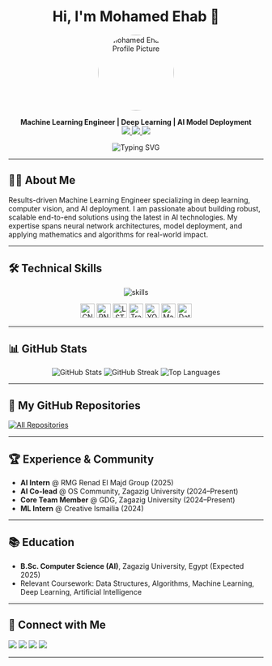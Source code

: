 <h1 align="center">Hi, I'm Mohamed Ehab 👋</h1>
<p align="center">
  <img src="https://github.com/mohamed-ehab415.png" width="150" style="border-radius:50%" alt="Mohamed Ehab's Profile Picture" />
</p>
<p align="center">
  <b>Machine Learning Engineer | Deep Learning | AI Model Deployment</b><br>
  <a href="https://www.linkedin.com/in/mohamed-ehab415" target="_blank">
    <img src="https://img.shields.io/badge/LinkedIn-blue?logo=linkedin&logoColor=white" />
  </a>
  <a href="https://github.com/mohamed-ehab415" target="_blank">
    <img src="https://img.shields.io/badge/GitHub-181717?logo=github&logoColor=white" />
  </a>
  <img src="https://img.shields.io/badge/Egypt-Flag-green?logo=egyptair" />
</p>

<p align="center">
  <img src="https://readme-typing-svg.demolab.com?font=Fira+Code&weight=500&size=24&pause=1000&color=F75000&center=true&vCenter=true&width=435&lines=Machine+Learning+Engineer;Deep+Learning+%7C+Computer+Vision+%7C+AI+Deployment" alt="Typing SVG" />
</p>

---

## 👨‍💻 About Me

Results-driven Machine Learning Engineer specializing in deep learning, computer vision, and AI deployment. I am passionate about building robust, scalable end-to-end solutions using the latest in AI technologies. My expertise spans neural network architectures, model deployment, and applying mathematics and algorithms for real-world impact.

---

## 🛠️ Technical Skills

<p align="center">
  <img src="https://skillicons.dev/icons?i=python,cpp,tensorflow,pytorch,fastapi,git,github" alt="skills" />
</p>

<p align="center">
  <img src="https://img.shields.io/badge/CNN-%231572B6.svg?&style=for-the-badge&logo=data:image/svg+xml;base64,PHN2ZyBmaWxsPSIjRkZGIiB3aWR0aD0iMTIiIGhlaWdodD0iMTIiIHZpZXdCb3g9IjAgMCAxMiAxMiI+PHJlY3Qgd2lkdGg9IjEyIiBoZWlnaHQ9IjEyIiByeD0iNiIgZmlsbD0iIzE1NzJCNiIvPjwvc3ZnPg==" alt="CNN" height="28"/>
  <img src="https://img.shields.io/badge/RNN-%23E34F26.svg?&style=for-the-badge&logo=data:image/svg+xml;base64,PHN2ZyBmaWxsPSIjRkZGIiB3aWR0aD0iMTIiIGhlaWdodD0iMTIiIHZpZXdCb3g9IjAgMCAxMiAxMiI+PGNpcmNsZSBjeD0iNiIgY3k9IjYiIHI9IjUiIGZpbGw9IiNFMzRGMjYiLz48L3N2Zz4=" alt="RNN" height="28"/>
  <img src="https://img.shields.io/badge/LSTM-%2300B4D8.svg?&style=for-the-badge&logo=data:image/svg+xml;base64,PHN2ZyBmaWxsPSIjRkZGIiB3aWR0aD0iMTIiIGhlaWdodD0iMTIiIHZpZXdCb3g9IjAgMCAxMiAxMiI+PHJlY3Qgd2lkdGg9IjEyIiBoZWlnaHQ9IjEyIiByeD0iMyIgZmlsbD0iIzAwQjREOCIvPjwvc3ZnPg==" alt="LSTM" height="28"/>
  <img src="https://img.shields.io/badge/Transformer-%23FFCD38.svg?&style=for-the-badge&logo=data:image/svg+xml;base64,PHN2ZyBmaWxsPSIjRkZGIiB3aWR0aD0iMTIiIGhlaWdodD0iMTIiIHZpZXdCb3g9IjAgMCAxMiAxMiI+PHJlY3Qgd2lkdGg9IjEyIiBoZWlnaHQ9IjEyIiBmaWxsPSIjRkZDRDM4Ii8+PC9zdmc+" alt="Transformer" height="28"/>
  <img src="https://img.shields.io/badge/YOLO-%2300FFFF.svg?&style=for-the-badge" alt="YOLO" height="28"/>
  <img src="https://img.shields.io/badge/Math%20for%20AI-%234B8BBE.svg?&style=for-the-badge" alt="Math for AI" height="28"/>
  <img src="https://img.shields.io/badge/Data%20Structures%20%26%20Algorithms-%231572B6.svg?&style=for-the-badge" alt="Data Structures & Algorithms" height="28"/>
</p>

---

## 📊 GitHub Stats

<p align="center">
  <img src="https://github-readme-stats.vercel.app/api?username=mohamed-ehab415&show_icons=true&theme=radical&hide_border=true" alt="GitHub Stats" />
  <img src="https://github-readme-streak-stats.herokuapp.com?user=mohamed-ehab415&theme=radical&hide_border=true" alt="GitHub Streak" />
  <img src="https://github-readme-stats.vercel.app/api/top-langs/?username=mohamed-ehab415&layout=compact&theme=radical&hide_border=true" alt="Top Languages" />
</p>

---

## 🚀 My GitHub Repositories

<a href="https://github.com/mohamed-ehab415?tab=repositories">
  <img src="https://github-readme-projects.vercel.app/api/projects?username=mohamed-ehab415&theme=radical" alt="All Repositories" />
</a>

---

## 🏆 Experience & Community

- <b>AI Intern</b> @ RMG Renad El Majd Group (2025)
- <b>AI Co-lead</b> @ OS Community, Zagazig University (2024–Present)
- <b>Core Team Member</b> @ GDG, Zagazig University (2024–Present)
- <b>ML Intern</b> @ Creative Ismailia (2024)

---

## 📚 Education

- **B.Sc. Computer Science (AI)**, Zagazig University, Egypt (Expected 2025)
- Relevant Coursework: Data Structures, Algorithms, Machine Learning, Deep Learning, Artificial Intelligence

---

## 🤝 Connect with Me

<a href="mailto:ma0587580@gmail.com"><img src="https://img.shields.io/badge/Email-D14836?logo=gmail&logoColor=white" /></a>
<a href="https://www.linkedin.com/in/mohamed-ehab415"><img src="https://img.shields.io/badge/LinkedIn-blue?logo=linkedin&logoColor=white" /></a>
<a href="https://github.com/mohamed-ehab415"><img src="https://img.shields.io/badge/GitHub-181717?logo=github&logoColor=white" /></a>
<img src="https://img.shields.io/badge/Phone-01063357972-green?logo=phone" />

---
